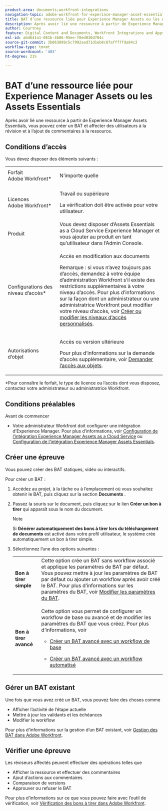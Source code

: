 ```yaml
---
product-area: documents;workfront-integrations
navigation-topic: adobe-workfront-for-experince-manager-asset-essentials
title: BAT d’une ressource liée pour Experience Manager Assets ou les Assets Essentials
description: Après avoir lié une ressource à partir de Experience Manager Assets Essentials, vous pouvez créer un BAT et affecter des utilisateurs à la révision et à l’ajout de commentaires à la ressource.
author: Courtney
feature: Digital Content and Documents, Workfront Integrations and Apps
exl-id: abd641a1-081b-4b86-95ee-f0ed030d704c
source-git-commit: 3b063899c5c7992aad71d1eb8c8fafff7fda84c3
workflow-type: tm+mt
source-wordcount: '483'
ht-degree: 21%

---
```


# BAT d’une ressource liée pour Experience Manager Assets ou les Assets Essentials

Après avoir lié une ressource à partir de Experience Manager Assets Essentials, vous pouvez créer un BAT et affecter des utilisateurs à la révision et à l’ajout de commentaires à la ressource.

## Conditions d’accès

Vous devez disposer des éléments suivants :

<table style="table-layout:auto"> 
 <col> 
 <col> 
 <tbody> 
  <tr> 
   <td role="rowheader">Forfait Adobe Workfront*</td> 
   <td> <p> N’importe quelle</p> </td> 
  </tr> 
  <tr> 
   <td role="rowheader">Licences Adobe Workfront*</td> 
   <td> <p>Travail ou supérieure</p>
   <p>La vérification doit être activée pour votre utilisateur.</p>
    </td> 
  </tr> 
  <tr> 
   <td role="rowheader">Produit</td> 
   <td>Vous devez disposer d’Assets Essentials as a Cloud Service Experience Manager et vous ajouter au produit en tant qu’utilisateur dans l’Admin Console. </td> 
  </tr> 
  <tr> 
   <td role="rowheader">Configurations des niveau d’accès*</td> 
   <td> <p>Accès en modification aux documents</p> <p>Remarque : si vous n’avez toujours pas d’accès, demandez à votre équipe d’administration Workfront s’il existe des restrictions supplémentaires à votre niveau d’accès. Pour plus d’informations sur la façon dont un administrateur ou une administratrice Workfront peut modifier votre niveau d’accès, voir <a href="../../administration-and-setup/add-users/configure-and-grant-access/create-modify-access-levels.md" class="MCXref xref">Créer ou modifier les niveaux d’accès personnalisés</a>.</p> </td> 
  </tr> 
  <tr> 
   <td role="rowheader">Autorisations d’objet</td> 
   <td> <p>Accès ou version ultérieure</p> <p>Pour plus d’informations sur la demande d’accès supplémentaire, voir <a href="../../workfront-basics/grant-and-request-access-to-objects/request-access.md" class="MCXref xref">Demander l’accès aux objets</a>.</p> </td> 
  </tr> 
 </tbody> 
</table>

&#42;Pour connaître le forfait, le type de licence ou l’accès dont vous disposez, contactez votre administrateur ou administratrice Workfront.

## Conditions préalables

Avant de commencer

* Votre administrateur Workfront doit configurer une intégration d’Experience Manager. Pour plus d’informations, voir [Configuration de l’intégration Experience Manager Assets as a Cloud Service](/help/quicksilver/administration-and-setup/configure-integrations/configure-aacs-integration.md) ou [Configuration de l’intégration Experience Manager Assets Essentials](/help/quicksilver/documents/adobe-workfront-for-experience-manager-assets-essentials/setup-asset-essentials.md).

## Créer une épreuve

Vous pouvez créer des BAT statiques, vidéo ou interactifs.

Pour créer un BAT :

1. Accédez au projet, à la tâche ou à l’emplacement où vous souhaitez obtenir le BAT, puis cliquez sur la section **Documents** .
1. Passez la souris sur le document, puis cliquez sur le lien **Créer un bon à tirer** qui apparaît sous le nom du document.

   >[!NOTE]
   >
   >Si **Générer automatiquement des bons à tirer lors du téléchargement de documents** est activé dans votre profil utilisateur, le système crée automatiquement un bon à tirer simple.

1. Sélectionnez l’une des options suivantes :

   <table style="table-layout:auto"> 
    <col> 
    <col> 
    <tbody> 
     <tr> 
      <td role="rowheader"><strong>Bon à tirer simple</strong></td> 
      <td>Cette option crée un BAT sans workflow associé et applique les paramètres de BAT par défaut. Vous pouvez mettre à jour les paramètres de BAT par défaut ou ajouter un workflow après avoir créé le BAT. Pour plus d’informations sur les paramètres du BAT, voir <a href="../../review-and-approve-work/proofing/managing-proofs-within-workfront/edit-proof-settings.md" class="MCXref xref">Modifier les paramètres du BAT</a>.</td> 
     </tr> 
     <tr> 
      <td role="rowheader"><strong>Bon à tirer avancé</strong></td> 
      <td> <p>Cette option vous permet de configurer un workflow de base ou avancé et de modifier les paramètres du BAT que vous créez. Pour plus d’informations, voir </p> 
       <ul> 
        <li> <p><a href="../../review-and-approve-work/proofing/creating-proofs-within-workfront/configure-basic-proof-workflow.md" class="MCXref xref">Créer un BAT avancé avec un workflow de base</a> </p> </li> 
        <li> <p><a href="../../review-and-approve-work/proofing/creating-proofs-within-workfront/create-automated-proof-workflow.md" class="MCXref xref">Créer un BAT avancé avec un workflow automatisé</a> </p> </li> 
       </ul> </td> 
     </tr> 
    </tbody> 
   </table>

## Gérer un BAT existant

Une fois que vous avez créé un BAT, vous pouvez faire des choses comme

* Afficher l’activité de l’étape actuelle
* Mettre à jour les validants et les échéances
* Modifier le workflow

Pour plus d’informations sur la gestion d’un BAT existant, voir [Gestion des BAT dans Adobe Workfront](../../review-and-approve-work/proofing/managing-proofs-within-workfront/manage-proofs-in-wf.md).

## Vérifier une épreuve

Les réviseurs affectés peuvent effectuer des opérations telles que

* Afficher la ressource et effectuer des commentaires
* Ajout d’actions aux commentaires
* Comparaison de versions
* Approuver ou refuser le BAT

Pour plus d’informations sur ce que vous pouvez faire avec l’outil de vérification, voir [Vérification des bons à tirer dans Adobe Workfront](../../review-and-approve-work/proofing/reviewing-proofs-within-workfront/review-proofs-in-wf.md).
